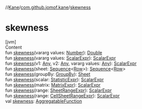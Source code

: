 //[Kane](../index.md)/[com.github.jomof.kane](index.md)/[skewness](skewness.md)



# skewness  
[jvm]  
Content  
fun [skewness](skewness.md)(vararg values: [Number](https://kotlinlang.org/api/latest/jvm/stdlib/kotlin/-number/index.html)): [Double](https://kotlinlang.org/api/latest/jvm/stdlib/kotlin/-double/index.html)  
fun [skewness](skewness.md)(vararg values: [ScalarExpr](-scalar-expr/index.md)): [ScalarExpr](-scalar-expr/index.md)  
fun [skewness](skewness.md)(v1: [Any](https://kotlinlang.org/api/latest/jvm/stdlib/kotlin/-any/index.html), v2: [Any](https://kotlinlang.org/api/latest/jvm/stdlib/kotlin/-any/index.html), vararg values: [Any](https://kotlinlang.org/api/latest/jvm/stdlib/kotlin/-any/index.html)): [ScalarExpr](-scalar-expr/index.md)  
fun [skewness](skewness.md)(sheet: [Sequence](https://kotlinlang.org/api/latest/jvm/stdlib/kotlin.sequences/-sequence/index.html)<[Row](../com.github.jomof.kane.api/-row/index.md)>): [Sequence](https://kotlinlang.org/api/latest/jvm/stdlib/kotlin.sequences/-sequence/index.html)<[Row](../com.github.jomof.kane.api/-row/index.md)>  
fun [skewness](skewness.md)(groupBy: [GroupBy](../com.github.jomof.kane.impl.sheet/-group-by/index.md)): [Sheet](../com.github.jomof.kane.impl.sheet/-sheet/index.md)  
fun [skewness](skewness.md)(scalar: [StatisticExpr](-statistic-expr/index.md)): [ScalarExpr](-scalar-expr/index.md)  
fun [skewness](skewness.md)(matrix: [MatrixExpr](-matrix-expr/index.md)): [ScalarExpr](-scalar-expr/index.md)  
fun [skewness](skewness.md)(range: [SheetRangeExpr](../com.github.jomof.kane.impl.sheet/-sheet-range-expr/index.md)): [ScalarExpr](-scalar-expr/index.md)  
fun [skewness](skewness.md)(range: [CellSheetRangeExpr](../com.github.jomof.kane.impl.sheet/-cell-sheet-range-expr/index.md)): [ScalarExpr](-scalar-expr/index.md)  
val [skewness](skewness.md): [AggregatableFunction](../com.github.jomof.kane.impl.functions/-aggregatable-function/index.md)  



